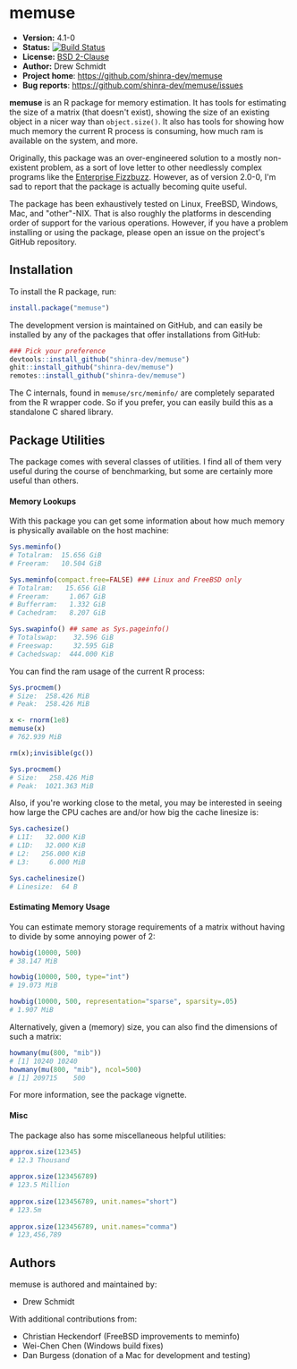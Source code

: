 # memuse 

* **Version:** 4.1-0
* **Status:** [![Build Status](https://travis-ci.org/shinra-dev/memuse.png)](https://travis-ci.org/shinra-dev/memuse) 
* **License:** [BSD 2-Clause](http://opensource.org/licenses/BSD-2-Clause)
* **Author:** Drew Schmidt
* **Project home**: https://github.com/shinra-dev/memuse
* **Bug reports**: https://github.com/shinra-dev/memuse/issues


**memuse** is an R package for memory estimation.  It has tools for estimating the size of a matrix (that doesn't exist), showing the size of an existing object in a nicer way than `object.size()`.  It also has tools for showing how much memory the current R process is consuming, how much ram is available on the system, and more.

Originally, this package was an over-engineered solution to a mostly non-existent problem, as a sort of love letter to other needlessly complex programs like the [Enterprise Fizzbuzz](https://github.com/Mikkeren/FizzBuzzEnterpriseEdition).  However, as of version 2.0-0, I'm sad to report that the package is actually becoming quite useful.

The package has been exhaustively tested on Linux, FreeBSD, Windows, Mac, and "other"-NIX.  That is also roughly the platforms in descending order of support for the various operations.  However, if you have a problem installing or using the package, please open an issue on the project's GitHub repository.


## Installation

To install the R package, run:

```r
install.package("memuse")
```

The development version is maintained on GitHub, and can easily be installed by any of the packages that offer installations from GitHub:

```r
### Pick your preference
devtools::install_github("shinra-dev/memuse")
ghit::install_github("shinra-dev/memuse")
remotes::install_github("shinra-dev/memuse")
```

The C internals, found in `memuse/src/meminfo/` are completely separated from the R wrapper code.  So if you prefer, you can easily build this as a standalone C shared library.



## Package Utilities

The package comes with several classes of utilities.  I find all of them very useful during the course of benchmarking, but some are certainly more useful than others.


#### Memory Lookups
With this package you can get some information about how much memory is physically available on the host machine:

```r
Sys.meminfo()
# Totalram:  15.656 GiB 
# Freeram:   10.504 GiB 

Sys.meminfo(compact.free=FALSE) ### Linux and FreeBSD only
# Totalram:   15.656 GiB 
# Freeram:     1.067 GiB 
# Bufferram:   1.332 GiB 
# Cachedram:   8.207 GiB 

Sys.swapinfo() ## same as Sys.pageinfo()
# Totalswap:    32.596 GiB 
# Freeswap:     32.595 GiB 
# Cachedswap:  444.000 KiB 
```

You can find the ram usage of the current R process:

```r
Sys.procmem()
# Size:  258.426 MiB 
# Peak:  258.426 MiB 

x <- rnorm(1e8)
memuse(x)
# 762.939 MiB

rm(x);invisible(gc())

Sys.procmem()
# Size:   258.426 MiB 
# Peak:  1021.363 MiB 
```

Also, if you're working close to the metal, you may be interested in seeing how large the CPU caches are and/or how big the cache linesize is:

```r
Sys.cachesize()
# L1I:   32.000 KiB 
# L1D:   32.000 KiB 
# L2:   256.000 KiB 
# L3:     6.000 MiB 

Sys.cachelinesize()
# Linesize:  64 B 
```



#### Estimating Memory Usage
You can estimate memory storage requirements of a matrix without having to divide by some annoying power of 2:

```r
howbig(10000, 500)
# 38.147 MiB

howbig(10000, 500, type="int")
# 19.073 MiB

howbig(10000, 500, representation="sparse", sparsity=.05)
# 1.907 MiB
```

Alternatively, given a (memory) size, you can also find the dimensions of such a matrix:

```r
howmany(mu(800, "mib"))
# [1] 10240 10240
howmany(mu(800, "mib"), ncol=500)
# [1] 209715    500
```

For more information, see the package vignette.


#### Misc
The package also has some miscellaneous helpful utilities:

```r
approx.size(12345)
# 12.3 Thousand
 
approx.size(123456789)
# 123.5 Million
 
approx.size(123456789, unit.names="short")
# 123.5m
 
approx.size(123456789, unit.names="comma")
# 123,456,789
```



## Authors

memuse is authored and maintained by:

* Drew Schmidt

With additional contributions from:

* Christian Heckendorf (FreeBSD improvements to meminfo)
* Wei-Chen Chen (Windows build fixes)
* Dan Burgess (donation of a Mac for development and testing)
